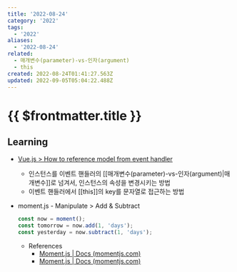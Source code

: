 ```yaml
---
title: '2022-08-24'
category: '2022'
tags:
  - '2022'
aliases:
  - '2022-08-24'
related:
  - 매개변수(parameter)-vs-인자(argument)
  - this
created: 2022-08-24T01:41:27.563Z
updated: 2022-09-05T05:04:22.488Z
---
```


# {{ $frontmatter.title }}

## Learning

- [Vue.js > How to reference model from event handler](https://forum.vuejs.org/t/how-to-reference-model-from-event-handler/18835)

  - 인스턴스를 이벤트 핸들러의 [[매개변수(parameter)-vs-인자(argument)|매개변수]]로 넘겨서, 인스턴스의 속성을 변경시키는 방법
  - 이벤트 핸들러에서 [[this]]의 key를 문자열로 접근하는 방법

- moment.js - Manipulate > Add & Subtract

  ```js
  const now = moment();
  const tomorrow = now.add(1, 'days');
  const yesterday = now.subtract(1, 'days');
  ```

  - References
    - [Moment.js | Docs (momentjs.com)](https://momentjs.com/docs/#/manipulating/add/)
    - [Moment.js | Docs (momentjs.com)](https://momentjs.com/docs/#/manipulating/subtract/)
